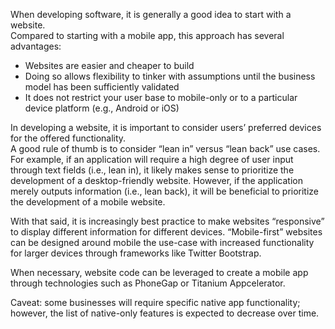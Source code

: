 When developing software, it is generally a good idea to start with a website.  
Compared to starting with a mobile app, this approach has several advantages:
* Websites are easier and cheaper to build 
* Doing so allows flexibility to tinker with assumptions until the business model has been sufficiently validated
* It does not restrict your user base to mobile-only or to a particular device platform (e.g., Android or iOS)

In developing a website, it is important to consider users’ preferred devices for the offered functionality.  
A good rule of thumb is to consider “lean in” versus “lean back” use cases.  For example, if an application 
will require a high degree of user input through text fields (i.e., lean in), it likely makes sense to 
prioritize the development of a desktop-friendly website.  However, if the application merely outputs 
information (i.e., lean back), it will be beneficial to prioritize the development of a mobile website. 

With that said, it is increasingly best practice to make websites “responsive” to display different information 
for different devices.  “Mobile-first” websites can be designed around mobile the use-case with increased 
functionality for larger devices through frameworks like Twitter Bootstrap.

When necessary, website code can be leveraged to create a mobile app through technologies such as PhoneGap or
Titanium Appcelerator.  

Caveat: some businesses will require specific native app functionality; however, the list of native-only 
features is expected to decrease over time.
